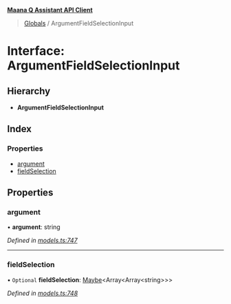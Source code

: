 **[Maana Q Assistant API Client](../README.md)**

> [Globals](../README.md) / ArgumentFieldSelectionInput

# Interface: ArgumentFieldSelectionInput

## Hierarchy

* **ArgumentFieldSelectionInput**

## Index

### Properties

* [argument](argumentfieldselectioninput.md#argument)
* [fieldSelection](argumentfieldselectioninput.md#fieldselection)

## Properties

### argument

•  **argument**: string

*Defined in [models.ts:747](https://github.com/maana-io/q-assistant-client/blob/develop/src/models.ts#L747)*

___

### fieldSelection

• `Optional` **fieldSelection**: [Maybe](../README.md#maybe)\<Array\<Array\<string>>>

*Defined in [models.ts:748](https://github.com/maana-io/q-assistant-client/blob/develop/src/models.ts#L748)*
